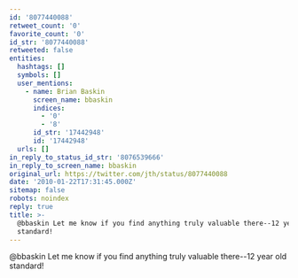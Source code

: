 ```yaml
---
id: '8077440088'
retweet_count: '0'
favorite_count: '0'
id_str: '8077440088'
retweeted: false
entities:
  hashtags: []
  symbols: []
  user_mentions:
    - name: Brian Baskin
      screen_name: bbaskin
      indices:
        - '0'
        - '8'
      id_str: '17442948'
      id: '17442948'
  urls: []
in_reply_to_status_id_str: '8076539666'
in_reply_to_screen_name: bbaskin
original_url: https://twitter.com/jth/status/8077440088
date: '2010-01-22T17:31:45.000Z'
sitemap: false
robots: noindex
reply: true
title: >-
  @bbaskin Let me know if you find anything truly valuable there--12 year old
  standard!
---
```


@bbaskin Let me know if you find anything truly valuable there--12 year old standard!